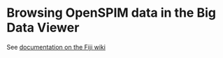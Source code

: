 # Browsing OpenSPIM data in the Big Data Viewer

See [documentation on the Fiji wiki](http://fiji.sc/BigDataViewer)
